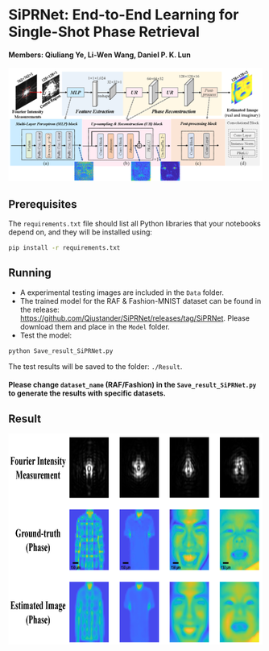 # SiPRNet: End-to-End Learning for Single-Shot Phase Retrieval
#### Members: Qiuliang Ye, Li-Wen Wang, Daniel P. K. Lun

![](Figures/Fig_Network_Structure.png)


## Prerequisites
The `requirements.txt` file should list all Python libraries that your notebooks depend on, and they will be installed using:
```bash
pip install -r requirements.txt
```

## Running
- A experimental testing images are included in the `Data` folder.
- The trained model for the RAF & Fashion-MNIST dataset can be found in the release: https://github.com/Qiustander/SiPRNet/releases/tag/SiPRNet. Please download them and place in the `Model` folder.
- Test the model:
```bash
python Save_result_SiPRNet.py
```
The test results will be saved to the folder: `./Result`.

#### Please change `dataset_name` (RAF/Fashion) in the `Save_result_SiPRNet.py` to generate the results with specific datasets.


## Result

<img src="Figures/Fig_Github_Example.png" width="777" height="418">
